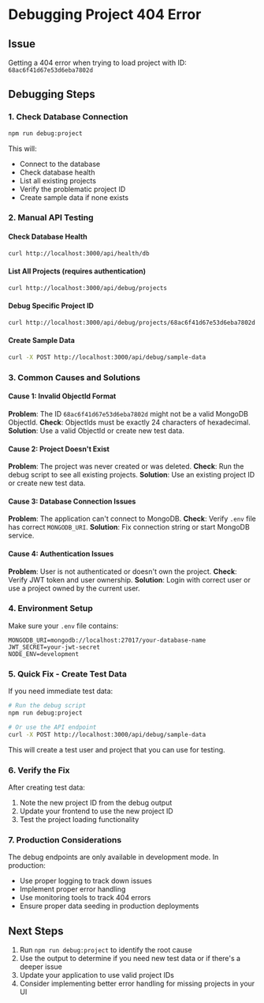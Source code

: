# Debugging Project 404 Error

## Issue
Getting a 404 error when trying to load project with ID: `68ac6f41d67e53d6eba7802d`

## Debugging Steps

### 1. Check Database Connection
```bash
npm run debug:project
```

This will:
- Connect to the database
- Check database health
- List all existing projects
- Verify the problematic project ID
- Create sample data if none exists

### 2. Manual API Testing

#### Check Database Health
```bash
curl http://localhost:3000/api/health/db
```

#### List All Projects (requires authentication)
```bash
curl http://localhost:3000/api/debug/projects
```

#### Debug Specific Project ID
```bash
curl http://localhost:3000/api/debug/projects/68ac6f41d67e53d6eba7802d
```

#### Create Sample Data
```bash
curl -X POST http://localhost:3000/api/debug/sample-data
```

### 3. Common Causes and Solutions

#### Cause 1: Invalid ObjectId Format
**Problem**: The ID `68ac6f41d67e53d6eba7802d` might not be a valid MongoDB ObjectId.
**Check**: ObjectIds must be exactly 24 characters of hexadecimal.
**Solution**: Use a valid ObjectId or create new test data.

#### Cause 2: Project Doesn't Exist
**Problem**: The project was never created or was deleted.
**Check**: Run the debug script to see all existing projects.
**Solution**: Use an existing project ID or create new test data.

#### Cause 3: Database Connection Issues
**Problem**: The application can't connect to MongoDB.
**Check**: Verify `.env` file has correct `MONGODB_URI`.
**Solution**: Fix connection string or start MongoDB service.

#### Cause 4: Authentication Issues
**Problem**: User is not authenticated or doesn't own the project.
**Check**: Verify JWT token and user ownership.
**Solution**: Login with correct user or use a project owned by the current user.

### 4. Environment Setup

Make sure your `.env` file contains:
```
MONGODB_URI=mongodb://localhost:27017/your-database-name
JWT_SECRET=your-jwt-secret
NODE_ENV=development
```

### 5. Quick Fix - Create Test Data

If you need immediate test data:

```bash
# Run the debug script
npm run debug:project

# Or use the API endpoint
curl -X POST http://localhost:3000/api/debug/sample-data
```

This will create a test user and project that you can use for testing.

### 6. Verify the Fix

After creating test data:
1. Note the new project ID from the debug output
2. Update your frontend to use the new project ID
3. Test the project loading functionality

### 7. Production Considerations

The debug endpoints are only available in development mode. In production:
- Use proper logging to track down issues
- Implement proper error handling
- Use monitoring tools to track 404 errors
- Ensure proper data seeding in production deployments

## Next Steps

1. Run `npm run debug:project` to identify the root cause
2. Use the output to determine if you need new test data or if there's a deeper issue
3. Update your application to use valid project IDs
4. Consider implementing better error handling for missing projects in your UI